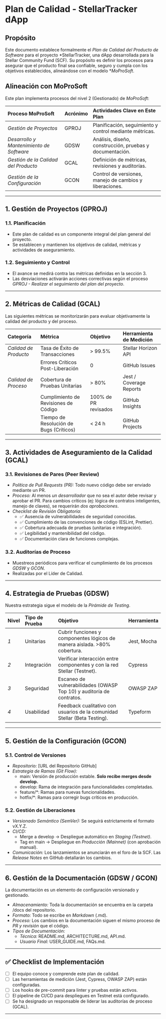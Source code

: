 # Plan de Calidad - StellarTracker dApp

## Propósito

Este documento establece formalmente el *Plan de Calidad del Producto de Software* para el proyecto *StellarTracker, una dApp desarrollada para la Stellar Community Fund (SCF). Su propósito es definir los procesos para asegurar que el producto final sea confiable, seguro y cumpla con los objetivos establecidos, alineándose con el modelo **MoProSoft*.

## Alineación con MoProSoft

Este plan implementa procesos del nivel 2 (Gestionado) de *MoProSoft*:

| Proceso MoProSoft | Acrónimo | Actividades Clave en Este Plan |
| :--- | :--- | :--- |
| *Gestión de Proyectos* | GPROJ | Planificación, seguimiento y control mediante métricas. |
| *Desarrollo y Mantenimiento de Software* | GDSW | Análisis, diseño, construcción, pruebas y documentación. |
| *Gestión de la Calidad del Producto* | GCAL | Definición de métricas, revisiones y auditorías. |
| *Gestión de la Configuración* | GCON | Control de versiones, manejo de cambios y liberaciones. |

---

## 1. Gestión de Proyectos (GPROJ)

### 1.1. Planificación
- Este plan de calidad es un componente integral del plan general del proyecto.
- Se establecen y mantienen los objetivos de calidad, métricas y actividades de aseguramiento.

### 1.2. Seguimiento y Control
- El avance se medirá contra las métricas definidas en la sección 3.
- Las desviaciones activarán acciones correctivas según el proceso *GPROJ - Realizar el seguimiento del plan del proyecto*.

---

## 2. Métricas de Calidad (GCAL)

Las siguientes métricas se monitorizarán para evaluar objetivamente la calidad del producto y del proceso.

| Categoría | Métrica | Objetivo | Herramienta de Medición |
| :--- | :--- | :--- | :--- |
| *Calidad de Producto* | Tasa de Éxito de Transacciones | > 99.5% | Stellar Horizon API |
| | Errores Críticos Post-Liberación | 0 | GitHub Issues |
| *Calidad de Proceso* | Cobertura de Pruebas Unitarias | > 80% | Jest / Coverage Reports |
| | Cumplimiento de Revisiones de Código | 100% de PR revisados | GitHub Insights |
| | Tiempo de Resolución de Bugs (Críticos) | < 24 h | GitHub Projects |

---

## 3. Actividades de Aseguramiento de la Calidad (GCAL)

### 3.1. Revisiones de Pares (Peer Review)
- *Política de Pull Requests (PR):* Todo nuevo código debe ser enviado mediante un PR.
- *Proceso:* Al menos *un desarrollador* que no sea el autor debe revisar y aprobar el PR. Para cambios críticos (ej: lógica de contratos inteligentes, manejo de claves), se requerirán *dos aprobaciones*.
- *Checklist de Revisión Obligatoria:*
    - ✅ Ausencia de vulnerabilidades de seguridad conocidas.
    - ✅ Cumplimiento de las convenciones de código (ESLint, Prettier).
    - ✅ Cobertura adecuada de pruebas (unitarias e integración).
    - ✅ Legibilidad y mantenibilidad del código.
    - ✅ Documentación clara de funciones complejas.

### 3.2. Auditorías de Proceso
- Muestreos periódicos para verificar el cumplimiento de los procesos *GDSW* y *GCON*.
- Realizadas por el Líder de Calidad.

---

## 4. Estrategia de Pruebas (GDSW)

Nuestra estrategia sigue el modelo de la *Pirámide de Testing*.

| Nivel | Tipo de Prueba | Objetivo | Herramienta |
| :--- | :--- | :--- | :--- |
| *1* | Unitarias | Cubrir funciones y componentes lógicos de manera aislada. >80% cobertura. | Jest, Mocha |
| *2* | Integración | Verificar interacción entre componentes y con la red Stellar (Testnet). | Cypress |
| *3* | Seguridad | Escaneo de vulnerabilidades (OWASP Top 10) y auditoría de contratos. | OWASP ZAP |
| *4* | Usabilidad | Feedback cualitativo con usuarios de la comunidad Stellar (Beta Testing). | Typeform |

---

## 5. Gestión de la Configuración (GCON)

### 5.1. Control de Versiones
- *Repositorio:* [URL del Repositorio GitHub]
- *Estrategia de Ramas (Git Flow):*
    - main: Versión de producción estable. **Solo recibe merges desde develop.**
    - develop: Rama de integración para funcionalidades completadas.
    - feature/*: Ramas para nuevas funcionalidades.
    - hotfix/*: Ramas para corregir bugs críticos en producción.

### 5.2. Gestión de Liberaciones
- *Versionado Semántico (SemVer):* Se seguirá estrictamente el formato vX.Y.Z.
- *CI/CD:* 
    - Merge a develop → Despliegue automático en *Staging (Testnet)*.
    - Tag en main → Despliegue en *Producción (Mainnet)* (con aprobación manual).
- *Comunicación:* Los lanzamientos se anunciarán en el foro de la SCF. Las *Release Notes* en GitHub detallarán los cambios.

---

## 6. Gestión de la Documentación (GDSW / GCON)

La documentación es un elemento de configuración versionado y gestionado.

- *Almacenamiento:* Toda la documentación se encuentra en la carpeta /docs del repositorio.
- *Formato:* Todo se escribe en *Markdown* (.md).
- *Proceso:* Los cambios en la documentación siguen el mismo proceso de *PR y revisión* que el código.
- *Tipos de Documentación:*
    - *Técnica:* README.md, ARCHITECTURE.md, API.md.
    - *Usuario Final:* USER_GUIDE.md, FAQs.md.

---

## ✅ Checklist de Implementación

- [ ] El equipo conoce y comprende este plan de calidad.
- [ ] Las herramientas de medición (Jest, Cypress, OWASP ZAP) están configuradas.
- [ ] Los hooks de pre-commit para linter y pruebas están activos.
- [ ] El pipeline de CI/CD para despliegues en Testnet está configurado.
- [ ] Se ha designado un responsable de liderar las auditorías de proceso (GCAL).

---